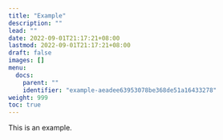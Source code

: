 ```yaml
---
title: "Example"
description: ""
lead: ""
date: 2022-09-01T21:17:21+08:00
lastmod: 2022-09-01T21:17:21+08:00
draft: false
images: []
menu:
  docs:
    parent: ""
    identifier: "example-aeadee63953078be368de51a16433278"
weight: 999
toc: true
---
```


This is an example.
